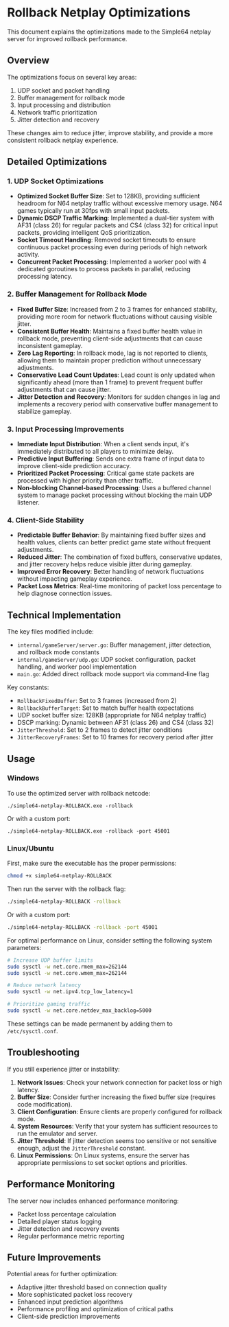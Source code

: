 # Rollback Netplay Optimizations

This document explains the optimizations made to the Simple64 netplay server for improved rollback performance.

## Overview

The optimizations focus on several key areas:
1. UDP socket and packet handling
2. Buffer management for rollback mode
3. Input processing and distribution
4. Network traffic prioritization
5. Jitter detection and recovery

These changes aim to reduce jitter, improve stability, and provide a more consistent rollback netplay experience.

## Detailed Optimizations

### 1. UDP Socket Optimizations

- **Optimized Socket Buffer Size**: Set to 128KB, providing sufficient headroom for N64 netplay traffic without excessive memory usage. N64 games typically run at 30fps with small input packets.
- **Dynamic DSCP Traffic Marking**: Implemented a dual-tier system with AF31 (class 26) for regular packets and CS4 (class 32) for critical input packets, providing intelligent QoS prioritization.
- **Socket Timeout Handling**: Removed socket timeouts to ensure continuous packet processing even during periods of high network activity.
- **Concurrent Packet Processing**: Implemented a worker pool with 4 dedicated goroutines to process packets in parallel, reducing processing latency.

### 2. Buffer Management for Rollback Mode

- **Fixed Buffer Size**: Increased from 2 to 3 frames for enhanced stability, providing more room for network fluctuations without causing visible jitter.
- **Consistent Buffer Health**: Maintains a fixed buffer health value in rollback mode, preventing client-side adjustments that can cause inconsistent gameplay.
- **Zero Lag Reporting**: In rollback mode, lag is not reported to clients, allowing them to maintain proper prediction without unnecessary adjustments.
- **Conservative Lead Count Updates**: Lead count is only updated when significantly ahead (more than 1 frame) to prevent frequent buffer adjustments that can cause jitter.
- **Jitter Detection and Recovery**: Monitors for sudden changes in lag and implements a recovery period with conservative buffer management to stabilize gameplay.

### 3. Input Processing Improvements

- **Immediate Input Distribution**: When a client sends input, it's immediately distributed to all players to minimize delay.
- **Predictive Input Buffering**: Sends one extra frame of input data to improve client-side prediction accuracy.
- **Prioritized Packet Processing**: Critical game state packets are processed with higher priority than other traffic.
- **Non-blocking Channel-based Processing**: Uses a buffered channel system to manage packet processing without blocking the main UDP listener.

### 4. Client-Side Stability

- **Predictable Buffer Behavior**: By maintaining fixed buffer sizes and health values, clients can better predict game state without frequent adjustments.
- **Reduced Jitter**: The combination of fixed buffers, conservative updates, and jitter recovery helps reduce visible jitter during gameplay.
- **Improved Error Recovery**: Better handling of network fluctuations without impacting gameplay experience.
- **Packet Loss Metrics**: Real-time monitoring of packet loss percentage to help diagnose connection issues.

## Technical Implementation

The key files modified include:
- `internal/gameServer/server.go`: Buffer management, jitter detection, and rollback mode constants
- `internal/gameServer/udp.go`: UDP socket configuration, packet handling, and worker pool implementation
- `main.go`: Added direct rollback mode support via command-line flag

Key constants:
- `RollbackFixedBuffer`: Set to 3 frames (increased from 2)
- `RollbackBufferTarget`: Set to match buffer health expectations
- UDP socket buffer size: 128KB (appropriate for N64 netplay traffic)
- DSCP marking: Dynamic between AF31 (class 26) and CS4 (class 32)
- `JitterThreshold`: Set to 2 frames to detect jitter conditions
- `JitterRecoveryFrames`: Set to 10 frames for recovery period after jitter

## Usage

### Windows

To use the optimized server with rollback netcode:

```
./simple64-netplay-ROLLBACK.exe -rollback
```

Or with a custom port:

```
./simple64-netplay-ROLLBACK.exe -rollback -port 45001
```

### Linux/Ubuntu

First, make sure the executable has the proper permissions:

```bash
chmod +x simple64-netplay-ROLLBACK
```

Then run the server with the rollback flag:

```bash
./simple64-netplay-ROLLBACK -rollback
```

Or with a custom port:

```bash
./simple64-netplay-ROLLBACK -rollback -port 45001
```

For optimal performance on Linux, consider setting the following system parameters:

```bash
# Increase UDP buffer limits
sudo sysctl -w net.core.rmem_max=262144
sudo sysctl -w net.core.wmem_max=262144

# Reduce network latency
sudo sysctl -w net.ipv4.tcp_low_latency=1

# Prioritize gaming traffic
sudo sysctl -w net.core.netdev_max_backlog=5000
```

These settings can be made permanent by adding them to `/etc/sysctl.conf`.

## Troubleshooting

If you still experience jitter or instability:

1. **Network Issues**: Check your network connection for packet loss or high latency.
2. **Buffer Size**: Consider further increasing the fixed buffer size (requires code modification).
3. **Client Configuration**: Ensure clients are properly configured for rollback mode.
4. **System Resources**: Verify that your system has sufficient resources to run the emulator and server.
5. **Jitter Threshold**: If jitter detection seems too sensitive or not sensitive enough, adjust the `JitterThreshold` constant.
6. **Linux Permissions**: On Linux systems, ensure the server has appropriate permissions to set socket options and priorities.

## Performance Monitoring

The server now includes enhanced performance monitoring:
- Packet loss percentage calculation
- Detailed player status logging
- Jitter detection and recovery events
- Regular performance metric reporting

## Future Improvements

Potential areas for further optimization:
- Adaptive jitter threshold based on connection quality
- More sophisticated packet loss recovery
- Enhanced input prediction algorithms
- Performance profiling and optimization of critical paths
- Client-side prediction improvements 